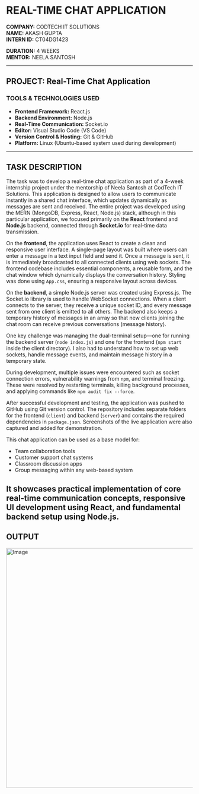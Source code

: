# REAL-TIME CHAT APPLICATION

**COMPANY:** CODTECH IT SOLUTIONS  
**NAME:** AKASH GUPTA  
**INTERN ID:** CT04DG1423
  
**DURATION:** 4 WEEKS  
**MENTOR:** NEELA SANTOSH

---

## PROJECT: Real-Time Chat Application

### TOOLS & TECHNOLOGIES USED

- **Frontend Framework:** React.js  
- **Backend Environment:** Node.js  
- **Real-Time Communication:** Socket.io  
- **Editor:** Visual Studio Code (VS Code)  
- **Version Control & Hosting:** Git & GitHub  
- **Platform:** Linux (Ubuntu-based system used during development)

---

## TASK DESCRIPTION

The task was to develop a real-time chat application as part of a 4-week internship project under the mentorship of Neela Santosh at CodTech IT Solutions.
This application is designed to allow users to communicate instantly in a shared chat interface, which updates dynamically as messages are sent and received.
The entire project was developed using the MERN (MongoDB, Express, React, Node.js) stack, although in this particular application, we focused primarily on 
the **React** frontend and **Node.js** backend, connected through **Socket.io** for real-time data transmission.

On the **frontend**, the application uses React to create a clean and responsive user interface. A single-page layout was built where users can enter a message 
in a text input field and send it. Once a message is sent, it is immediately broadcasted to all connected clients using web sockets. The frontend codebase includes 
essential components, a reusable form, and the chat window which dynamically displays the conversation history. Styling was done using `App.css`, ensuring a responsive 
layout across devices.

On the **backend**, a simple Node.js server was created using Express.js. The Socket.io library is used to handle WebSocket connections. When a client connects to the 
server, they receive a unique socket ID, and every message sent from one client is emitted to all others. The backend also keeps a temporary history of messages in an 
array so that new clients joining the chat room can receive previous conversations (message history).

One key challenge was managing the dual-terminal setup—one for running the backend server (`node index.js`) and one for the frontend (`npm start` inside the client 
directory). I also had to understand how to set up web sockets, handle message events, and maintain message history in a temporary state.

During development, multiple issues were encountered such as socket connection errors, vulnerability warnings from `npm`, and terminal freezing. These were resolved by 
restarting terminals, killing background processes, and applying commands like `npm audit fix --force`.

After successful development and testing, the application was pushed to GitHub using Git version control. The repository includes separate folders for the frontend 
(`client`) and backend (`server`) and contains the required dependencies in `package.json`. Screenshots of the live application were also captured and added for 
demonstration.

This chat application can be used as a base model for:
- Team collaboration tools
- Customer support chat systems
- Classroom discussion apps
- Group messaging within any web-based system

It showcases practical implementation of core real-time communication concepts, responsive UI development using React, and fundamental backend setup using Node.js.
---

## OUTPUT

<img width="1329" height="646" alt="Image" src="https://github.com/user-attachments/assets/db3d1b01-e974-428e-9567-42625d0b2ca2" />
